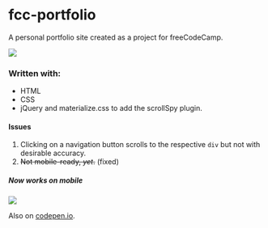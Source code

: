 # fcc-portfolio
A personal portfolio site created as a project for freeCodeCamp.

![](http://i1146.photobucket.com/albums/o531/NuhashC/Screen%20Shot%202016-06-17%20at%2012.10.33_zpsny4e0hqd.png)

### Written with:
 * HTML
 * CSS
 * jQuery and materialize.css to add the scrollSpy plugin.

#### Issues
 1. Clicking on a navigation button scrolls to the respective `div` but not with desirable accuracy.
 2. ~~Not mobile-ready, *yet*.~~ (fixed)

##### Now works on mobile
![](http://i1146.photobucket.com/albums/o531/NuhashC/Screen%20Shot%202016-06-17%20at%2012.05.49_zps35fyqc6t.png)

Also on [codepen.io](codepen.io/nuhash9/full/beEamK).
